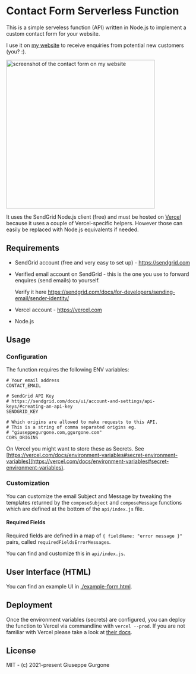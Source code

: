 # Contact Form Serverless Function

This is a simple serveless function (API) written in Node.js to implement a custom contact form for your website.

I use it on [my website](https://giuseppegurgone/contact) to receive enquiries from potential new customers (you? :).

<img height=400 src=https://user-images.githubusercontent.com/711311/103940415-93347980-512d-11eb-9194-0a35d1536512.png alt="screenshot of the contact form on my website">

It uses the SendGrid Node.js client (free) and must be hosted on [Vercel](https://vercel.com) because it uses a couple of Vercel-specific helpers. However those can easily be replaced with Node.js equivalents if needed.

## Requirements

- SendGrid account (free and very easy to set up) - https://sendgrid.com
- Verified email account on SendGrid - this is the one you use to forward enquires (send emails) to yourself.

  Verify it here https://sendgrid.com/docs/for-developers/sending-email/sender-identity/

- Vercel account - https://vercel.com
- Node.js

## Usage

### Configuration

The function requires the following ENV variables:

```shell
# Your email address
CONTACT_EMAIL

# SendGrid API Key
# https://sendgrid.com/docs/ui/account-and-settings/api-keys/#creating-an-api-key
SENDGRID_KEY

# Which origins are allowed to make requests to this API.
# This is a string of comma separated origins eg.
# "giuseppegurgone.com,ggurgone.com"
CORS_ORIGINS
```

On Vercel you might want to store these as Secrets. See [https://vercel.com/docs/environment-variables#secret-environment-variables](https://vercel.com/docs/environment-variables#secret-environment-variables).

### Customization

You can customize the email Subject and Message by tweaking the templates returned by the `composeSubject` and `composeMessage` functions which are defined at the bottom of the `api/index.js` file.

#### Required Fields

Required fields are defined in a map of `{ fieldName: "error message }"` pairs, called `requiredFieldsErrorMessages`.

You can find and customize this in `api/index.js`.

## User Interface (HTML)

You can find an example UI in [./example-form.html](./example-form.html).

## Deployment

Once the environment variables (secrets) are configured, you can deploy the function to Vercel via commandline with `vercel --prod`. If you are not familiar with Vercel please take a look at [their docs](https://vercel.com/docs/platform/deployments).

## License

MIT - (c) 2021-present Giuseppe Gurgone
